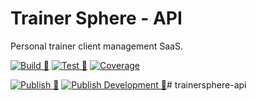 # Trainer Sphere - API

Personal trainer client management SaaS.

[![Build 🧱](https://github.com/m-jovanovic/trainersphere-api/actions/workflows/build.yml/badge.svg)](https://github.com/m-jovanovic/trainersphere-api/actions/workflows/build.yml) [![Test 🧪](https://github.com/m-jovanovic/trainersphere-api/actions/workflows/test.yml/badge.svg)](https://github.com/m-jovanovic/trainersphere-api/actions/workflows/test.yml) [![Coverage](https://codecov.io/gh/m-jovanovic/trainersphere-api/branch/main/graph/badge.svg?token=XHBIS6ZZ9D)](https://codecov.io/gh/m-jovanovic/trainersphere-api)

[![Publish 🚀](https://github.com/m-jovanovic/trainersphere-api/actions/workflows/publish.yml/badge.svg)](https://github.com/m-jovanovic/trainersphere-api/actions/workflows/publish.yml) [![Publish Development 🚀](https://github.com/m-jovanovic/trainersphere-api/actions/workflows/publish-dev.yml/badge.svg)](https://github.com/m-jovanovic/trainersphere-api/actions/workflows/publish-dev.yml)# trainersphere-api
